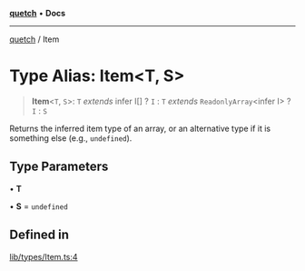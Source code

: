 [**quetch**](../README.md) • **Docs**

***

[quetch](../README.md) / Item

# Type Alias: Item\<T, S\>

> **Item**\<`T`, `S`\>: `T` *extends* infer I[] ? `I` : `T` *extends* `ReadonlyArray`\<infer I\> ? `I` : `S`

Returns the inferred item type of an array, or an alternative type if it is something else (e.g., `undefined`).

## Type Parameters

• **T**

• **S** = `undefined`

## Defined in

[lib/types/Item.ts:4](https://github.com/nevoland/quetch/blob/b70842cb9761fe7c217edef26e0fbc90449abccb/lib/types/Item.ts#L4)

